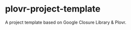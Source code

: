 plovr-project-template
======================

A project template based on Google Closure Library &amp; Plovr.